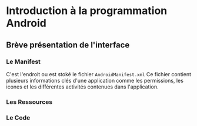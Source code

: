 # Introduction à la programmation Android

## Brève présentation de l'interface

### Le Manifest

C'est l'endroit ou est stoké le fichier `AndroidManifest.xml`
Ce fichier contient plusieurs informations clés d'une application comme les permissions,
les icones et les différentes activités contenues dans l'application.

### Les Ressources

### Le Code

